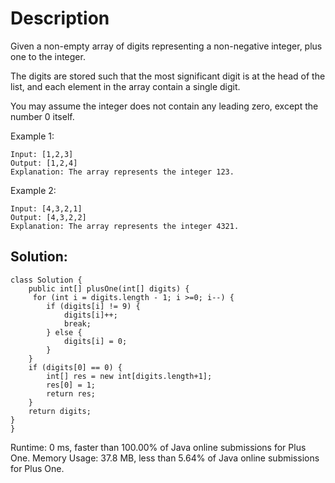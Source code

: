 # Description

Given a non-empty array of digits representing a non-negative integer, plus one to the integer.

The digits are stored such that the most significant digit is at the head of the list, and each element in the array contain a single digit.

You may assume the integer does not contain any leading zero, except the number 0 itself.

Example 1:
```
Input: [1,2,3]
Output: [1,2,4]
Explanation: The array represents the integer 123.
```
Example 2:
```
Input: [4,3,2,1]
Output: [4,3,2,2]
Explanation: The array represents the integer 4321.
```

## Solution:
```
class Solution {
    public int[] plusOne(int[] digits) {
     for (int i = digits.length - 1; i >=0; i--) {
        if (digits[i] != 9) {
            digits[i]++;
            break;
        } else {
            digits[i] = 0;
        }
    }
    if (digits[0] == 0) {
        int[] res = new int[digits.length+1];
        res[0] = 1;
        return res;
    }
    return digits;
}
}
```
Runtime: 0 ms, faster than 100.00% of Java online submissions for Plus One.
Memory Usage: 37.8 MB, less than 5.64% of Java online submissions for Plus One.

